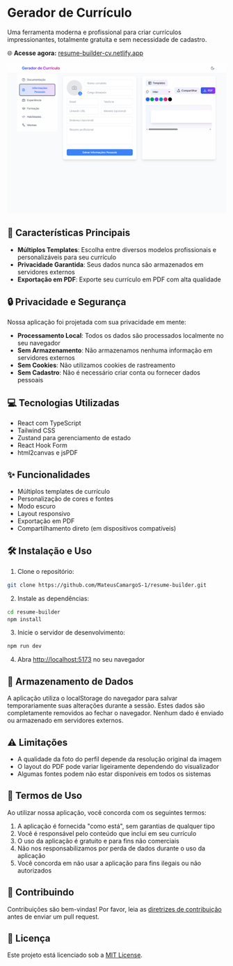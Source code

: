 # Gerador de Currículo

Uma ferramenta moderna e profissional para criar currículos impressionantes, totalmente gratuita e sem necessidade de cadastro.

🌐 **Acesse agora:** [resume-builder-cv.netlify.app](https://resume-builder-cv.netlify.app)

![Gerador de Currículo](./src/assets/screeshot/screenshot.png)

## 🚀 Características Principais

- **Múltiplos Templates**: Escolha entre diversos modelos profissionais e personalizáveis para seu currículo
- **Privacidade Garantida**: Seus dados nunca são armazenados em servidores externos
- **Exportação em PDF**: Exporte seu currículo em PDF com alta qualidade

## 🔒 Privacidade e Segurança

Nossa aplicação foi projetada com sua privacidade em mente:

- **Processamento Local**: Todos os dados são processados localmente no seu navegador
- **Sem Armazenamento**: Não armazenamos nenhuma informação em servidores externos
- **Sem Cookies**: Não utilizamos cookies de rastreamento
- **Sem Cadastro**: Não é necessário criar conta ou fornecer dados pessoais

## 💻 Tecnologias Utilizadas

- React com TypeScript
- Tailwind CSS
- Zustand para gerenciamento de estado
- React Hook Form
- html2canvas e jsPDF

## ✨ Funcionalidades

- Múltiplos templates de currículo
- Personalização de cores e fontes
- Modo escuro
- Layout responsivo
- Exportação em PDF
- Compartilhamento direto (em dispositivos compatíveis)

## 🛠️ Instalação e Uso

1. Clone o repositório:
```bash
git clone https://github.com/MateusCamargoS-1/resume-builder.git
```

2. Instale as dependências:
```bash
cd resume-builder
npm install
```

3. Inicie o servidor de desenvolvimento:
```bash
npm run dev
```

4. Abra [http://localhost:5173](http://localhost:5173) no seu navegador

## 📱 Armazenamento de Dados

A aplicação utiliza o localStorage do navegador para salvar temporariamente suas alterações durante a sessão. Estes dados são completamente removidos ao fechar o navegador. Nenhum dado é enviado ou armazenado em servidores externos.

## ⚠️ Limitações

- A qualidade da foto do perfil depende da resolução original da imagem
- O layout do PDF pode variar ligeiramente dependendo do visualizador
- Algumas fontes podem não estar disponíveis em todos os sistemas

## 📄 Termos de Uso

Ao utilizar nossa aplicação, você concorda com os seguintes termos:

1. A aplicação é fornecida "como está", sem garantias de qualquer tipo
2. Você é responsável pelo conteúdo que inclui em seu currículo
3. O uso da aplicação é gratuito e para fins não comerciais
4. Não nos responsabilizamos por perda de dados durante o uso da aplicação
5. Você concorda em não usar a aplicação para fins ilegais ou não autorizados

## 🤝 Contribuindo

Contribuições são bem-vindas! Por favor, leia as [diretrizes de contribuição](CONTRIBUTING.md) antes de enviar um pull request.

## 📝 Licença

Este projeto está licenciado sob a [MIT License](LICENSE).

